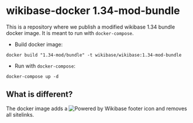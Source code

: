 # wikibase-docker 1.34-mod-bundle

This is a repository where we publish a modified wikibase 1.34 bundle docker image. It is meant to run with `docker-compose`.

* Build docker image:
```
docker build "1.34-mod/bundle" -t wikibase/wikibase:1.34-mod-bundle
```

* Run with `docker-compose`:

```
docker-compose up -d
```

## What is different?
The docker image adds a ![Powered by Wikibase](https://upload.wikimedia.org/wikipedia/commons/thumb/1/1c/Powered_by_Wikibase.svg/88px-Powered_by_Wikibase.svg.png) footer icon and removes all sitelinks.
